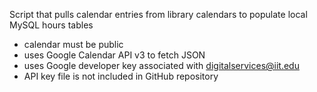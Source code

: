 Script that pulls calendar entries from library calendars to populate local MySQL hours tables

- calendar must be public
- uses Google Calendar API v3 to fetch JSON
- uses Google developer key associated with digitalservices@iit.edu
- API key file is not included in GitHub repository